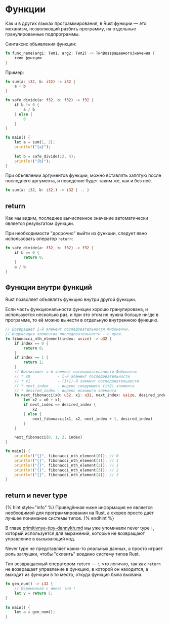 # Функции

Как и в других языках программирования, в Rust функции — это механизм, позволяющий разбить программу, на отдельные гранулированные подпрограммы.

Синтаксис объявления функции:

```rust
fn func_name(arg1: Тип1, arg2: Тип2) -> ТипВозвращаемогоЗначения {
    тело функции
}
```

Пример:

```rust
fn sum(a: i32, b: i32) -> i32 {
    a + b
}

fn safe_divide(a: f32, b: f32) -> f32 {
    if b != 0 {
        a / b
    } else {
        0
    }
}

fn main() {
    let a = sum(1, 2);
    println!("{a}");
    
    let b = safe_divide(12, 4);
    println!("{b}");
}
```

При объявлении аргументов функции, можно вставлять запятую после последнего аргумента, и поведение будет таким же, как и без неё.

```rust
fn sum(a: i32, b: i32,) -> i32 { .. }
```

## return

Как мы видим, последнее вычисленное значение автоматически является результатом функции.

При необходимости "досрочно" выйти из функции, следует явно использовать оператор `return`:

```rust
fn safe_divide(a: f32, b: f32) -> f32 {
    if b == 0 {
        return 0;
    }
    a / b
}
```

## Функции внутри функций

Rust позволяет объявлять функцию внутри другой функции.

Если часть функциональности функции хорошо гранулирована, и используется несколько раз, и при это этом не нужна больше нигде в программе, то её можно вынести в отдельную внутреннюю функцию.

```rust
// Возвращает i-й элемент последовательности Фибоначчи.
// Индексация элементов последовательности - с нуля.
fn fibonacci_nth_element(index: usize) -> u32 {
    if index == 0 {
        return 0;
    }
    if index == 1 {
        return 1;
    }
    // Высчитывет i-й элемент последовательности Фибоначчи
    // * x0            - i-й элемент последовательности
    // * x1            - (i+1)-й элемент последовательности
    // * next_index    - индекс следующего (i+2) элемента
    // * desired_index - индекс искомого элемента
    fn next_fibonacci(x0: u32, x1: u32, next_index: usize, desired_index: usize) -> u32 {
        let x2 = x0 + x1;
        if next_index == desired_index {
            x2
        } else {
            next_fibonacci(x1, x2, next_index + 1, desired_index)
        }
    }

    next_fibonacci(0, 1, 2, index)
}

fn main() {
    println!("{}", fibonacci_nth_element(0)); // 0
    println!("{}", fibonacci_nth_element(1)); // 1
    println!("{}", fibonacci_nth_element(2)); // 1
    println!("{}", fibonacci_nth_element(3)); // 2
    println!("{}", fibonacci_nth_element(4)); // 3
}
```

## return и never type

{% hint style="info" %}
Приведённая ниже информация не является необходимой для программировании на Rust, а скорее просто даёт лучшее понимание системы типов.
{% endhint %}

В главе [primitivnye-tipy-dannykh.md](primitivnye-tipy-dannykh.md "mention") мы уже упоминали never type `!`, который используется для выражений, которые не возвращают управление в вызывающий код.

Never type не представляет каких-то реальных данных, а просто играет роль заглушки, чтобы "склеить" воедино систему типов Rust.

Тип возвращаемый оператором `return` —  `!`,  что логично, так как `return` не возвращает управление в функцию, в которой он находится, а выходит из функции в то место, откуда функция была вызвана.

```rust
fn gen_num() -> i32 {
    // Переменная v имеет тип !
    let v = return 5;
}
  
fn main() {
    let a = gen_num();
}
```

